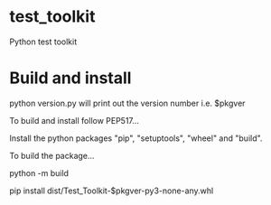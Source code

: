 # test_toolkit
Python test toolkit

Build and install
=================

python version.py will print out the version number i.e. $pkgver

To build and install follow PEP517...

Install the python packages "pip", "setuptools", "wheel" and "build".

To build the package...

python -m build

pip install dist/Test_Toolkit-$pkgver-py3-none-any.whl

